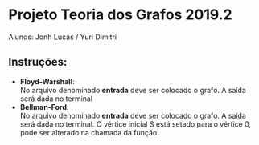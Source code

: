 # Projeto Teoria dos Grafos 2019.2
  Alunos: Jonh Lucas /  Yuri Dimitri
  
## Instruções:
  - <b>Floyd-Warshall</b>:</br>
  No arquivo denominado <b>entrada</b> deve ser colocado o grafo. A saída será dada no terminal
  - <b>Bellman-Ford</b>:</br>
  No arquivo denominado <b>entrada</b> deve ser colocado o grafo. A saída será dada no terminal. O vértice inicial S está setado para o vértice 0, pode ser alterado na chamada da função.
